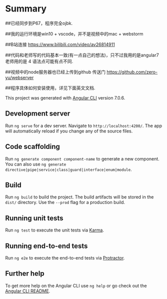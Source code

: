 # Summary

##已经同步到P67，程序完全ojbk.

##我的运行环境是win10 + vscode，并不是视频中的mac + webstorm

##B站连接 https://www.bilibili.com/video/av26814911 

##代码和老师写的代码基本一致(有一点自己的想法)，只不过我用的是angular7 老师用的是 4 语法点可能有点不同.

##视频中的node服务器也已经上传到github 传送门 https://github.com/zero-yu/webserver

##程序具体如何安装使用，详见下面英文文档.

This project was generated with [Angular CLI](https://github.com/angular/angular-cli) version 7.0.6.

## Development server

Run `ng serve` for a dev server. Navigate to `http://localhost:4200/`. The app will automatically reload if you change any of the source files.

## Code scaffolding

Run `ng generate component component-name` to generate a new component. You can also use `ng generate directive|pipe|service|class|guard|interface|enum|module`.

## Build

Run `ng build` to build the project. The build artifacts will be stored in the `dist/` directory. Use the `--prod` flag for a production build.

## Running unit tests

Run `ng test` to execute the unit tests via [Karma](https://karma-runner.github.io).

## Running end-to-end tests

Run `ng e2e` to execute the end-to-end tests via [Protractor](http://www.protractortest.org/).

## Further help

To get more help on the Angular CLI use `ng help` or go check out the [Angular CLI README](https://github.com/angular/angular-cli/blob/master/README.md).
